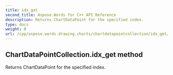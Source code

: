 ```yaml
---
title: idx_get
second_title: Aspose.Words for C++ API Reference
description: Returns ChartDataPoint for the specified index. 
type: docs
weight: 0
url: /cpp/aspose.words.drawing.charts/chartdatapointcollection/idx_get/
---
```

## ChartDataPointCollection.idx_get method


Returns ChartDataPoint for the specified index. 

